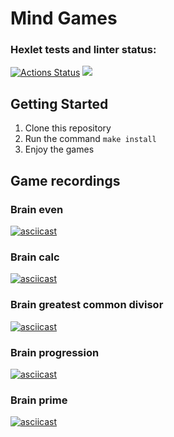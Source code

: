 # Mind Games
### Hexlet tests and linter status:
[![Actions Status](https://github.com/NiyazGaripov/frontend-project-lvl1/workflows/hexlet-check/badge.svg)](https://github.com/NiyazGaripov/frontend-project-lvl1/actions)
<a href="https://codeclimate.com/github/NiyazGaripov/frontend-project-lvl1/maintainability"><img src="https://api.codeclimate.com/v1/badges/d96a86f2fd2a2873fbc0/maintainability" /></a>

## Getting Started
1. Clone this repository
2. Run the command `make install`
3. Enjoy the games

## Game recordings

### Brain even

[![asciicast](https://asciinema.org/a/jup1jsYFy01mY5zyDBOOxat27.svg)](https://asciinema.org/a/jup1jsYFy01mY5zyDBOOxat27)


### Brain calc

[![asciicast](https://asciinema.org/a/o6vAFHGruyZWTQYxEZZsLg7XN.svg)](https://asciinema.org/a/o6vAFHGruyZWTQYxEZZsLg7XN)


### Brain greatest common divisor

[![asciicast](https://asciinema.org/a/jG2rOGEQHHfk6EKhaIXuoicDF.svg)](https://asciinema.org/a/jG2rOGEQHHfk6EKhaIXuoicDF)


### Brain progression

[![asciicast](https://asciinema.org/a/qCN8lPD5negDREYkjrLEy6Bk4.svg)](https://asciinema.org/a/qCN8lPD5negDREYkjrLEy6Bk4)


### Brain prime

[![asciicast](https://asciinema.org/a/5cIWacY8rN2sszendBT7SR9F0.svg)](https://asciinema.org/a/5cIWacY8rN2sszendBT7SR9F0)
